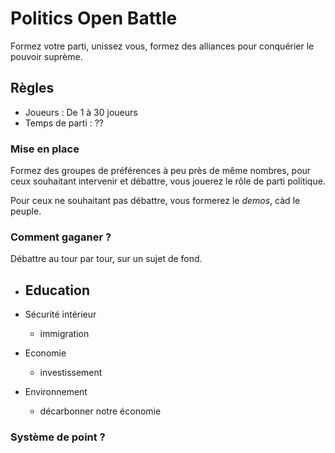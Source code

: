 # Politics Open Battle

Formez votre parti, unissez vous, formez des alliances pour conquérier le pouvoir suprème.

## Règles
- Joueurs : De 1 à 30 joueurs
- Temps de parti : ??


### Mise en place
Formez des groupes de préférences à peu près de même nombres, pour ceux souhaitant intervenir et débattre, vous jouerez le rôle de parti politique.

Pour ceux ne souhaitant pas débattre, vous formerez le *demos*, càd le peuple.

### Comment gaganer ?
Débattre au tour par tour, sur un sujet de fond.

- Education
  - 

- Sécurité intérieur
  - immigration

- Economie
  - investissement

- Environnement
  - décarbonner notre économie

### Système de point ?
